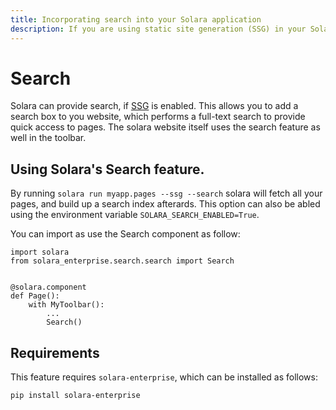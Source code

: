 ```yaml
---
title: Incorporating search into your Solara application
description: If you are using static site generation (SSG) in your Solara application, you can make use of our search feature for it too!
---
```

# Search

Solara can provide search, if [SSG](/documentation/getting_started/reference/static-site-generation) is enabled. This allows you to add a search box to you website, which performs a full-text search to provide quick access to pages. The solara website itself uses the
search feature as well in the toolbar.

## Using Solara's Search feature.

By running `solara run myapp.pages --ssg --search` solara will fetch all your pages, and build up a search index afterards. This option can also be abled using the environment variable `SOLARA_SEARCH_ENABLED=True`.

You can import as use the Search component as follow:

```
import solara
from solara_enterprise.search.search import Search


@solara.component
def Page():
    with MyToolbar():
        ...
        Search()
```

## Requirements

This feature requires `solara-enterprise`, which can be installed as follows:

```
pip install solara-enterprise
```
